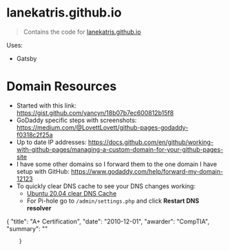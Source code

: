 # lanekatris.github.io
> Contains the code for [lanekatris.github.io](https://lanekatris.github.io)

Uses:
* Gatsby


# Domain Resources
* Started with this link: https://gist.github.com/yancyn/18b07b7ec600812b15f8
* GoDaddy specific steps with screenshots: https://medium.com/@LovettLovett/github-pages-godaddy-f0318c2f25a
* Up to date IP addresses: https://docs.github.com/en/github/working-with-github-pages/managing-a-custom-domain-for-your-github-pages-site
* I have some other domains so I forward them to the one domain I have setup with GitHub: https://www.godaddy.com/help/forward-my-domain-12123
* To quickly clear DNS cache to see your DNS changes working:
    * [Ubuntu 20.04 clear DNS Cache](https://without-brains.net/2020/09/30/flushing-your-dns-cache-on-ubuntu-20-04/)
    * For Pi-hole go to `/admin/settings.php` and click **Restart DNS resolver**

{
"title": "A+ Certification",
"date": "2010-12-01",
"awarder": "CompTIA",
"summary": ""

        }
